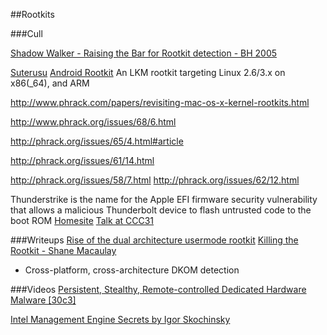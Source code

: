 ##Rootkits



###Cull

[Shadow Walker - Raising the Bar for Rootkit detection - BH 2005](https://www.blackhat.com/presentations/bh-jp-05/bh-jp-05-sparks-butler.pdf)

[Suterusu](https://github.com/mncoppola/suterusu)
[Android Rootkit](https://github.com/hiteshd/Android-Rootkit)
An LKM rootkit targeting Linux 2.6/3.x on x86(_64), and ARM 




http://www.phrack.com/papers/revisiting-mac-os-x-kernel-rootkits.html

http://www.phrack.org/issues/68/6.html

http://phrack.org/issues/65/4.html#article

http://phrack.org/issues/61/14.html

http://phrack.org/issues/58/7.html
http://phrack.org/issues/62/12.html

Thunderstrike is the name for the Apple EFI firmware security vulnerability that allows a malicious Thunderbolt device to flash untrusted code to the boot ROM
[Homesite](https://trmm.net/EFI)
[Talk at CCC31](https://www.youtube.com/watch?v=5BrdX7VdOr0)





###Writeups
[Rise of the dual architecture usermode rootkit](http://www.malwaretech.com/2013/06/rise-of-dual-architecture-usermode.html)
[Killing the Rootkit - Shane Macaulay](http://blog.ioactive.com/2014/09/killing-rootkit.html)
* Cross-platform, cross-architecture DKOM detection


###Videos
[Persistent, Stealthy, Remote-controlled Dedicated Hardware Malware [30c3]](https://www.youtube.com/watch?v=Ck8bIjAUJgE)

[Intel Management Engine Secrets by Igor Skochinsky](https://www.youtube.com/watch?v=Y2_-VXz9E-w)









